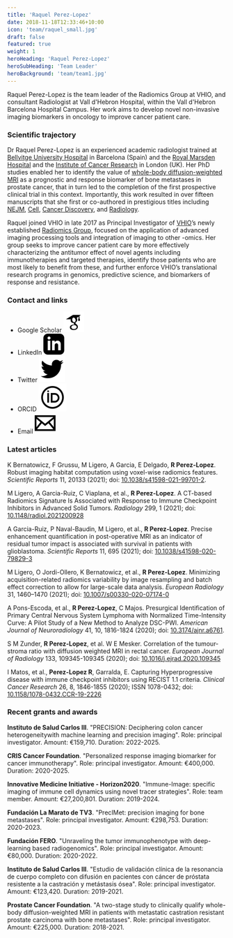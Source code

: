 ```yaml
---
title: 'Raquel Perez-Lopez'
date: 2018-11-18T12:33:46+10:00
icon: 'team/raquel_small.jpg'
draft: false
featured: true
weight: 1
heroHeading: 'Raquel Perez-Lopez'
heroSubHeading: 'Team Leader'
heroBackground: 'team/team1.jpg'
---
```

Raquel Perez-Lopez is the team leader of the Radiomics Group at VHIO, and consultant Radiologist at Vall d'Hebron Hospital, within the Vall d'Hebron Barcelona Hospital Campus. Her work aims to develop novel non-invasive imaging biomarkers in oncology to improve cancer patient care.

### Scientific trajectory
Dr Raquel Perez-Lopez is an experienced academic radiologist trained at [Bellvitge University Hospital](https://bellvitgehospital.cat/en/home) in Barcelona (Spain) and the [Royal Marsden Hospital](https://www.royalmarsden.nhs.uk) and the [Institute of Cancer Research](https://www.icr.ac.uk) in London (UK). Her PhD studies enabled her to identify the value of [whole-body diffusion-weighted MRI](https://doi.org/10.1148/radiol.2015150799) as a prognostic and response biomarker of bone metastases in prostate cancer, that in turn led to the completion of the first prospective clinical trial in this context. Importantly, this work resulted in over fifteen manuscripts that she first or co-authored in prestigious titles including [NEJM](https://doi.org/10.1056/NEJMoa1506859), [Cell](https://doi.org/10.1016/j.cell.2015.05.001), [Cancer Discovery](https://doi.org/10.1158/2159-8290.CD-17-0261), and [Radiology](https://doi.org/10.1148/radiol.2021200928). 

 
Raquel joined VHIO in late 2017 as Principal Investigator of [VHIO](https://www.vhio.net)’s newly established [Radiomics Group](https://radiomicsvhio.github.io), focused on the application of advanced imaging processing tools and integration of imaging to other -omics. Her group seeks to improve cancer patient care by more effectively characterizing the antitumor effect of novel agents including immunotherapies and targeted therapies, identify those patients who are most likely to benefit from these, and further enforce VHIO’s translational research programs in genomics, predictive science, and biomarkers of response and resistance. 

### Contact and links
- Google Scholar [![profile](/social/google-scholar.svg)](https://scholar.google.com/citations?user=3HqrDrAAAAAJ&hl=en&oi=sra)
- LinkedIn [![profile](/social/linkedin.svg)](http://linkedin.com/in/raquel-perez-lopez-990a33a0)
- Twitter [![profile](/social/twitter.svg)](https://twitter.com/raqperezlopez)
- ORCID [![profile](/social/orcid.svg)](https://orcid.org/0000-0002-9176-0130) 
- Email [![profile](/social/mail.svg)](mailto:rperez@vhio.net)

### Latest articles
K Bernatowicz, F Grussu, M Ligero, A Garcia, E Delgado, **R Perez-Lopez**. Robust imaging habitat computation using voxel-wise radiomics features. _Scientific Reports_ 11, 20133 (2021); doi: [10.1038/s41598-021-99701-2](https://doi.org/10.1038/s41598-021-99701-2).

M Ligero, A Garcia-Ruiz, C Viaplana, et al., **R Perez-Lopez**. A CT-based Radiomics Signature Is Associated with Response to Immune Checkpoint Inhibitors in Advanced Solid Tumors. _Radiology_ 299, 1 (2021); doi: [10.1148/radiol.2021200928](https://doi.org/10.1148/radiol.2021200928)

A Garcia-Ruiz, P Naval-Baudin, M Ligero, et al., **R Perez-Lopez**. Precise enhancement quantification in post-operative MRI as an indicator of residual tumor impact is associated with survival in patients with glioblastoma. _Scientific Reports_ 11, 695 (2021); doi: [10.1038/s41598-020-79829-3](https://doi.org/10.1038/s41598-020-79829-3)

M Ligero, O Jordi-Ollero, K Bernatowicz, et al., **R Perez-Lopez**. Minimizing acquisition-related radiomics variability by image resampling and batch effect correction to allow for large-scale data analysis. _European Radiology_ 31, 1460–1470 (2021); doi: [10.1007/s00330-020-07174-0](https://doi.org/10.1007/s00330-020-07174-0)

A Pons-Escoda, et al., **R Perez-Lopez**, C Majos. Presurgical Identification of Primary Central Nervous System Lymphoma with Normalized Time-Intensity Curve: A Pilot Study of a New Method to Analyze DSC-PWI. *American Journal of Neuroradiology* 41, 10, 1816-1824 (2020); doi: [10.3174/ajnr.a6761](https://doi.org/10.3174/ajnr.a6761).

S M Zunder, **R Perez-Lopez**, et al. W E Mesker. Correlation of the tumour-stroma ratio with diffusion weighted MRI in rectal cancer. *European Journal of Radiology* 133, 109345-109345 (2020); doi: [10.1016/j.ejrad.2020.109345](https://doi.org/10.1016/j.ejrad.2020.109345)

I Matos, et al., **Perez-Lopez R**, Garralda, E. Capturing Hyperprogressive disease with immune checkpoint inhibitors using RECIST 1.1 criteria. *Clinical Cancer Research* 26, 8, 1846-1855 (2020); ISSN 1078-0432; doi: [10.1158/1078-0432.CCR-19-2226](https://doi.org/10.1158/1078-0432.ccr-19-2226)

### Recent grants and awards
**Instituto de Salud Carlos III**. "PRECISION: Deciphering colon cancer heterogeneitywith machine learning and precision imaging". Role: principal investigator. Amount: €159,710. Duration: 2022-2025.

**CRIS Cancer Foundation**. "Personalized response imaging biomarker for cancer immunotherapy". Role: principal investigator. Amount: €400,000. Duration: 2020-2025.

**Innovative Medicine Initiative - Horizon2020**. "Immune-Image: specific imaging of immune cell dynamics using novel tracer strategies". Role: team member. Amount: €27,200,801. Duration: 2019-2024. 

**Fundación La Marato de TV3**. "PrecIMet: precision imaging for bone metastases". Role: principal investigator. Amount: €298,753. Duration: 2020-2023.

**Fundación FERO**. "Unraveling the tumor immunophenotype with deep-learning based radiogenomics". Role: principal investigator. Amount: €80,000. Duration: 2020-2022.

**Instituto de Salud Carlos III**. "Estudio de validación clínica de la resonancia de cuerpo completo con difusión en pacientes con cáncer de próstata resistente a la castración y metástasis ósea". Role: principal investigator. Amount: €123,420. Duration: 2019-2021.

**Prostate Cancer Foundation**. "A two-stage study to clinically qualify whole-body diffusion-weighted MRI in patients with metastatic castration resistant prostate carcinoma with bone metastases". Role: principal investigator. Amount: €225,000. Duration: 2018-2021. 

